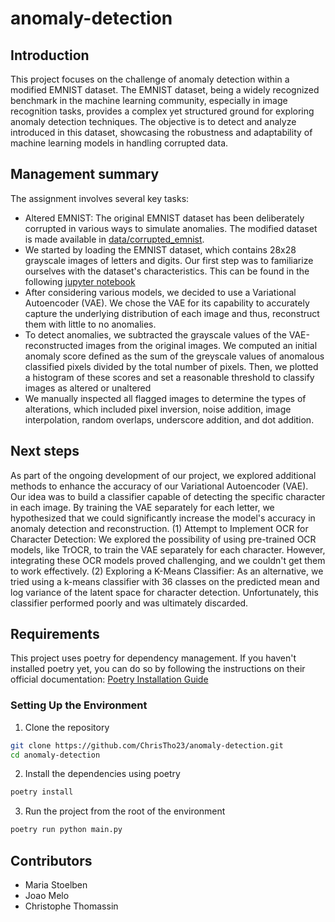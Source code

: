 # anomaly-detection

## Introduction

This project focuses on the challenge of anomaly detection within a modified EMNIST dataset. The EMNIST dataset, being a widely recognized benchmark in the machine learning community, especially in image recognition tasks, provides a complex yet structured ground for exploring anomaly detection techniques. The objective is to detect and analyze introduced in this dataset, showcasing the robustness and adaptability of machine learning models in handling corrupted data.

## Management summary

The assignment involves several key tasks:

- Altered EMNIST: The original EMNIST dataset has been deliberately corrupted in various ways to simulate anomalies. The modified dataset is made available in [data/corrupted_emnist](https://github.com/ChrisTho23/anomaly-detection/blob/main/data/corrupted_emnist).
- We started by loading the EMNIST dataset, which contains 28x28 grayscale images of letters and digits. Our first step was to familiarize ourselves with the dataset's characteristics. This can be found in the following [jupyter notebook](https://github.com/ChrisTho23/anomaly-detection/blob/main/src/helpter.ipynb)
- After considering various models, we decided to use a Variational Autoencoder (VAE). We chose the VAE for its capability to accurately capture the underlying distribution of each image and thus, reconstruct them with little to no anomalies.
- To detect anomalies, we subtracted the grayscale values of the VAE-reconstructed images from the original images.
We computed an initial anomaly score defined as the sum of the greyscale values of anomalous classified pixels divided by the total number of pixels. Then, we plotted a histogram of these scores and set a reasonable threshold to classify images as altered or unaltered
- We manually inspected all flagged images to determine the types of alterations, which included pixel inversion, noise addition, image interpolation, random overlaps, underscore addition, and dot addition.

## Next steps
As part of the ongoing development of our project, we explored additional methods to enhance the accuracy of our Variational Autoencoder (VAE). Our idea was to build a classifier capable of detecting the specific character in each image. By training the VAE separately for each letter, we hypothesized that we could significantly increase the model's accuracy in anomaly detection and reconstruction.
(1) Attempt to Implement OCR for Character Detection: We explored the possibility of using pre-trained OCR models, like TrOCR, to train the VAE separately for each character. However, integrating these OCR models proved challenging, and we couldn't get them to work effectively.
(2) Exploring a K-Means Classifier: As an alternative, we tried using a k-means classifier with 36 classes on the predicted mean and log variance of the latent space for character detection. Unfortunately, this classifier performed poorly and was ultimately discarded.

## Requirements

This project uses poetry for dependency management. If you haven't installed poetry yet, you can do so by following the instructions on their official documentation: [Poetry Installation Guide](https://python-poetry.org/docs/#installation)

### Setting Up the Environment
1. Clone the repository
```bash
git clone https://github.com/ChrisTho23/anomaly-detection.git
cd anomaly-detection
```
2. Install the dependencies using poetry
```bash
poetry install
```
3. Run the project from the root of the environment
```bash
poetry run python main.py
```

## Contributors
- Maria Stoelben
- Joao Melo
- Christophe Thomassin